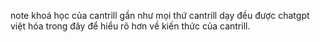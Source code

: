 note khoá học của cantrill
gần như mọi thứ cantrill dạy đều được chatgpt việt hóa trong đây để hiểu rõ hơn về kiến thức của cantrill.
